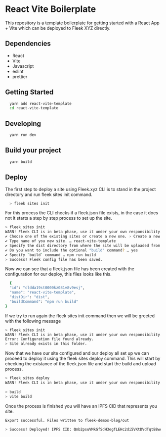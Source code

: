 
# React Vite Boilerplate

This repository is a template boilerplate for getting started with a React App + Vite which can be deployed to Fleek XYZ directly.

## Dependencies

- React
- Vite
- Javascript
- eslint
- prettier

## Getting Started

```bash
  yarn add react-vite-template
  cd react-vite-template
```

 ## Developing   
```bash
  yarn run dev
```

## Build your project
```bash
  yarn build
```

## Deploy

The first step to deploy a site using Fleek.xyz CLI is to stand in the project directory and run fleek sites init command.

```bash
  > fleek sites init
```

For this process the CLI checks if a fleek.json file exists, in the case it does not it starts a step by step process to set up the site.

```bash
> fleek sites init
WARN! Fleek CLI is in beta phase, use it under your own responsibility
✔ Choose one of the existing sites or create a new one. › Create a new site
✔ Type name of you new site. … react-vite-template
✔ Specify the dist directory from where the site will be uploaded from … dist
✔ Do you want to include the optional "build" command? … yes
✔ Specify `build` command … npm run build
> Success! Fleek config file has been saved.
```

Now we can see that a fleek.json file has been created with the configuration for our deploy, this files looks like this.

```bash
  {
  "id": "cldda19st0000kz081v8v9esj",
  "name": "react-vite-template",
  "distDir": "dist",
  "buildCommand": "npm run build"
}
```

If we try to run again the fleek sites init command then we will be greeted with the following message

```bash
> fleek sites init
WARN! Fleek CLI is in beta phase, use it under your own responsibility
Error: Configuration file found already.
> Site already exists in this folder.
```

Now that we have our site configured and our deploy all set up we can proceed to deploy it using the fleek sites deploy command. This will start by checking the existance of the fleek.json file and start the build and upload process.

```bash
> fleek sites deploy
WARN! Fleek CLI is in beta phase, use it under your own responsibility
 
> build
> vite build
```

Once the process is finished you will have an IPFS CID that represents you site.

```bash
Export successful. Files written to fleek-demos-blog/out
 
> Success! Deployed! IPFS CID: Qmb2psuVMkGfSdH3egfLEHc2di5VKtDVdTqtB8wqFNbK2h
```


